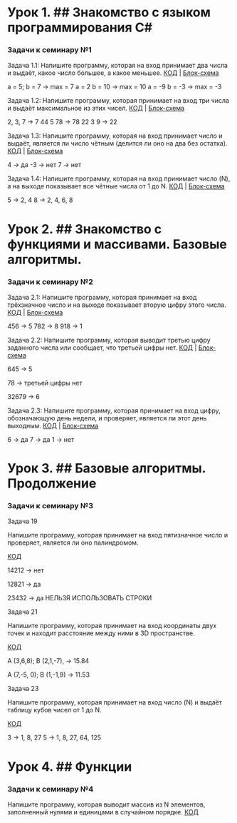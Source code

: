 # Урок 1. ## Знакомство с языком программирования С#

### Задачи к семинару №1 
Задача 1.1: Напишите программу, которая на вход принимает два числа и выдаёт, какое число большее, а какое меньшее.
[КОД](EXP001/Program001.cs) | [Блок-схема](EXP001/diagram.drawio001.png)


a = 5; b = 7 -> max = 7
a = 2 b = 10 -> max = 10
a = -9 b = -3 -> max = -3

Задача 1.2: Напишите программу, которая принимает на вход три числа и выдаёт максимальное из этих чисел.
[КОД](EXP002/Program002.cs) | [Блок-схема](EXP002/diagram.drawio002.png)

2, 3, 7 -> 7
44 5 78 -> 78
22 3 9 -> 22

Задача 1.3: Напишите программу, которая на вход принимает число и выдаёт, является ли число чётным (делится ли оно на два без остатка).
[КОД](EXP003/Program003.cs) | [Блок-схема](EXP003/diagram.drawio003.png)

4 -> да
-3 -> нет
7 -> нет

Задача 1.4: Напишите программу, которая на вход принимает число (N), а на выходе показывает все чётные числа от 1 до N.
[КОД](EXP004/Program004.cs) | [Блок-схема](EXP004/diagram.drawio004.png)

5 -> 2, 4
8 -> 2, 4, 6, 8


# Урок 2. ## Знакомство с функциями и масcивами. Базовые алгоритмы.

### Задачи к семинару №2

Задача 2.1: Напишите программу, которая принимает на вход трёхзначное число и на выходе показывает вторую цифру этого числа.
[КОД](EXP005/Program.cs) | [Блок-схема](EXP005/diagram.drawio.png)

456 -> 5
782 -> 8
918 -> 1

Задача 2.2: Напишите программу, которая выводит третью цифру заданного числа или сообщает, что третьей цифры нет.
[КОД](EXP006/Program.cs) | [Блок-схема](EXP006/diagram.drawio.png)

645 -> 5

78 -> третьей цифры нет

32679 -> 6



Задача 2.3: Напишите программу, которая принимает на вход цифру, обозначающую день недели, и проверяет, является ли этот день выходным.
[КОД](EXP007/Program.cs) | [Блок-схема](EXP007/diagram.drawio.png)

6 -> да
7 -> да
1 -> нет

# Урок 3. ## Базовые алгоритмы. Продолжение

### Задачи к семинару №3

Задача 19

Напишите программу, которая принимает на вход пятизначное число и проверяет, является ли оно палиндромом.

[КОД](EXP008/Program.cs)

14212 -> нет

12821 -> да

23432 -> да
НЕЛЬЗЯ ИСПОЛЬЗОВАТЬ СТРОКИ

Задача 21

Напишите программу, которая принимает на вход координаты двух точек и находит расстояние между ними в 3D пространстве.

[КОД](EXP009/Program.cs)

A (3,6,8); B (2,1,-7), -> 15.84

A (7,-5, 0); B (1,-1,9) -> 11.53

Задача 23

Напишите программу, которая принимает на вход число (N) и выдаёт таблицу кубов чисел от 1 до N.

[КОД](EXP010/Program.cs)

3 -> 1, 8, 27
5 -> 1, 8, 27, 64, 125

# Урок 4. ## Функции

### Задачи к семинару №4

Напишите программу, которая выводит массив из N элементов, заполненный нулями и единицами в случайном порядке.
[КОД](EXP010/Program.cs)